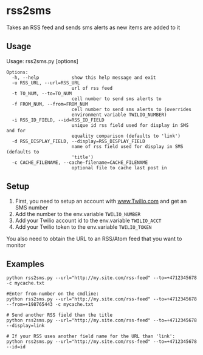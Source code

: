 # rss2sms

Takes an RSS feed and sends sms alerts as new items are added to it

## Usage

Usage: rss2sms.py [options]

    Options:
      -h, --help            show this help message and exit
      -u RSS_URL, --url=RSS_URL
                            url of rss feed
      -t TO_NUM, --to=TO_NUM
                            cell number to send sms alerts to
      -f FROM_NUM, --from=FROM_NUM
                            cell number to send sms alerts to (overrides
                            environment variable TWILIO_NUMBER)
      -i RSS_ID_FIELD, --id=RSS_ID_FIELD
                            unique id rss field used for display in SMS and for
                            equality comparison (defaults to 'link')
      -d RSS_DISPLAY_FIELD, --display=RSS_DISPLAY_FIELD
                            name of rss field used for display in SMS (defaults to
                            'title')
      -c CACHE_FILENAME, --cache-filename=CACHE_FILENAME
                            optional file to cache last post in

## Setup

1. First, you need to setup an account with www.Twilio.com and get an SMS number
2. Add the number to the env.variable `TWILIO_NUMBER`
3. Add your Twilio account id to the env.variable `TWILIO_ACCT`
4. Add your Twilio token to the env.variable `TWILIO_TOKEN`

You also need to obtain the URL to an RSS/Atom feed that you want to monitor

## Examples

    python rss2sms.py --url="http://my.site.com/rss-feed" --to=+4712345678 -c mycache.txt
    
    #Enter from-number on the cmdline:
    python rss2sms.py --url="http://my.site.com/rss-feed" --to=+4712345678 --from=+198765443 -c mycache.txt
    
    # Send another RSS field than the title
    python rss2sms.py --url="http://my.site.com/rss-feed" --to=+4712345678 --display=link
    
    # If your RSS uses another field name for the URL than 'link':
    python rss2sms.py --url="http://my.site.com/rss-feed" --to=+4712345678 --id=id